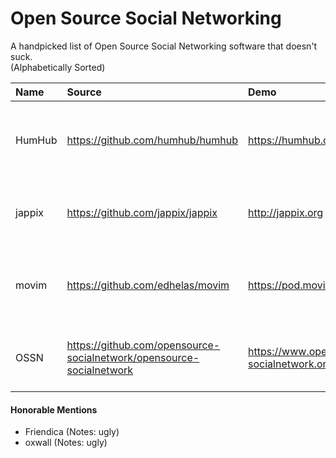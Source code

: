 # Open Source Social Networking
A handpicked list of Open Source Social Networking software that doesn't suck.<br>
(Alphabetically Sorted)

| Name |Source| Demo| License|
| :------------- | :------------- |:-------------| :-----|
|HumHub|https://github.com/humhub/humhub|https://humhub.org|GNU Affero General Public License v3|
|jappix|https://github.com/jappix/jappix|http://jappix.org|GNU Affero General Public License| v3
|movim|https://github.com/edhelas/movim|https://pod.movim.eu|GNU Affero General Public License v3|
|OSSN|https://github.com/opensource-socialnetwork/opensource-socialnetwork|https://www.opensource-socialnetwork.org/demo|GNU General Public License v2|


#### Honorable Mentions
* Friendica (Notes: ugly)
* oxwall (Notes: ugly)
